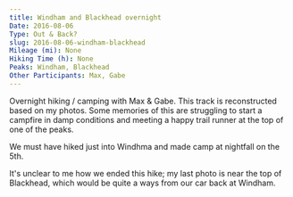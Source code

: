 ```yaml
---
title: Windham and Blackhead overnight
Date: 2016-08-06
Type: Out & Back?
slug: 2016-08-06-windham-blackhead
Mileage (mi): None
Hiking Time (h): None
Peaks: Windham, Blackhead
Other Participants: Max, Gabe
---
```


Overnight hiking / camping with Max & Gabe. This track is reconstructed based on my photos. Some memories of this are struggling to start a campfire in damp conditions and meeting a happy trail runner at the top of one of the peaks.

We must have hiked just into Windhma and made camp at nightfall on the 5th.

It's unclear to me how we ended this hike; my last photo is near the top of Blackhead, which would be quite a ways from our car back at Windham.

